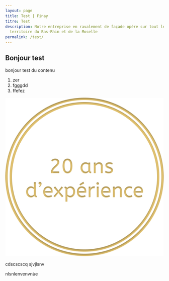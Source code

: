 ```yaml
---
layout: page
title: Test | Finay
titre: Test
description: Notre entreprise en ravalement de façade opère sur tout le
  territoire du Bas-Rhin et de la Moselle
permalink: /test/
---
```

## Bonjour test

bonjour test du contenu

1. zer
2. fgggdd
3. ffefez

![](/assets/images/experience.png)

cdscscscq sjvjlsnv



nlsnlenvenvnùe